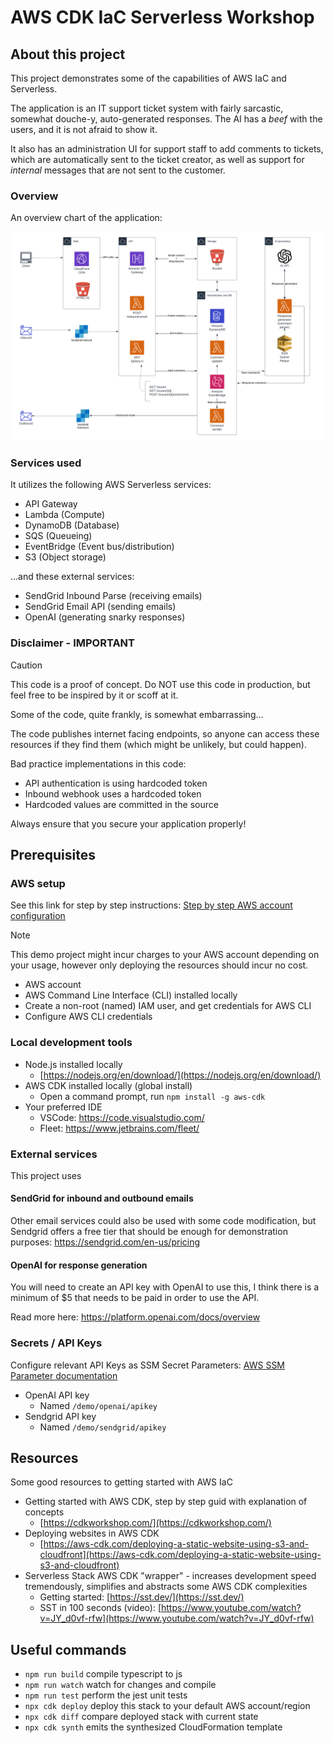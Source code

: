 # AWS CDK IaC Serverless Workshop

## About this project

This project demonstrates some of the capabilities of AWS IaC and Serverless.

The application is an IT support ticket system with fairly sarcastic, somewhat douche-y, auto-generated responses.
The AI has a _beef_ with the users, and it is not afraid to show it.

It also has an administration UI for support staff to add comments to tickets,
which are automatically sent to the ticket creator,
as well as support for _internal_ messages that are not sent to the customer.

### Overview

An overview chart of the application:

![Application overview](.docs/overview.png)

### Services used

It utilizes the following AWS Serverless services:

* API Gateway
* Lambda (Compute)
* DynamoDB (Database)
* SQS (Queueing)
* EventBridge (Event bus/distribution)
* S3 (Object storage)

...and these external services:

* SendGrid Inbound Parse (receiving emails)
* SendGrid Email API (sending emails)
* OpenAI (generating snarky responses)

### Disclaimer - IMPORTANT

> [!CAUTION]
> This code is a proof of concept. Do NOT use this code in production, but feel free to be inspired by it or scoff at it.
>
> Some of the code, quite frankly, is somewhat embarrassing...

The code publishes internet facing endpoints,
so anyone can access these resources if they find them (which might be unlikely, but could happen).

Bad practice implementations in this code: 

* API authentication is using hardcoded token
* Inbound webhook uses a hardcoded token
* Hardcoded values are committed in the source

Always ensure that you secure your application properly!

## Prerequisites

### AWS setup

See this link for step by step instructions: [Step by step AWS account configuration](https://chat.openai.com/share/b71b3ba1-e9dc-4af9-9011-8357c37176d6)

> [!NOTE]
> This demo project might incur charges to your AWS account depending on your usage, however only deploying the resources should incur no cost.

- AWS account
- AWS Command Line Interface (CLI) installed locally
- Create a non-root (named) IAM user, and get credentials for AWS CLI
- Configure AWS CLI credentials

### Local development tools

- Node.js installed locally
    - [https://nodejs.org/en/download/](https://nodejs.org/en/download/)
- AWS CDK installed locally (global install)
    - Open a command prompt, run `npm install -g aws-cdk`
- Your preferred IDE
    - VSCode: https://code.visualstudio.com/
    - Fleet: https://www.jetbrains.com/fleet/

### External services

This project uses

#### SendGrid for inbound and outbound emails

Other email services could also be used with some code modification,
but Sendgrid offers a free tier that should be enough for demonstration purposes: https://sendgrid.com/en-us/pricing

#### OpenAI for response generation

You will need to create an API key with OpenAI to use this, I think there is a minimum of $5 that needs to be paid
in order to use the API.

Read more here: https://platform.openai.com/docs/overview

### Secrets / API Keys

Configure relevant API Keys as SSM Secret Parameters: [AWS SSM Parameter documentation](https://docs.aws.amazon.com/systems-manager/latest/userguide/parameter-create-console.html)

- OpenAI API key
    - Named `/demo/openai/apikey`
- Sendgrid API key
    - Named `/demo/sendgrid/apikey`



## Resources

Some good resources to getting started with AWS IaC

- Getting started with AWS CDK, step by step guid with explanation of concepts
    - [https://cdkworkshop.com/](https://cdkworkshop.com/)
- Deploying websites in AWS CDK
    - [https://aws-cdk.com/deploying-a-static-website-using-s3-and-cloudfront](https://aws-cdk.com/deploying-a-static-website-using-s3-and-cloudfront)
- Serverless Stack AWS CDK "wrapper" - increases development speed tremendously, simplifies and abstracts some AWS CDK complexities
    - Getting started: [https://sst.dev/](https://sst.dev/)
    - SST in 100 seconds (video): [https://www.youtube.com/watch?v=JY_d0vf-rfw](https://www.youtube.com/watch?v=JY_d0vf-rfw)

## Useful commands

* `npm run build`   compile typescript to js
* `npm run watch`   watch for changes and compile
* `npm run test`    perform the jest unit tests
* `npx cdk deploy`  deploy this stack to your default AWS account/region
* `npx cdk diff`    compare deployed stack with current state
* `npx cdk synth`   emits the synthesized CloudFormation template
